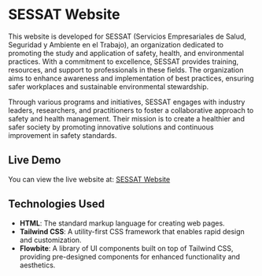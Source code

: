 # SESSAT Website

This website is developed for SESSAT (Servicios Empresariales de Salud, Seguridad y Ambiente en el Trabajo), an organization dedicated to promoting the study and application of safety, health, and environmental practices. With a commitment to excellence, SESSAT provides training, resources, and support to professionals in these fields. The organization aims to enhance awareness and implementation of best practices, ensuring safer workplaces and sustainable environmental stewardship.

Through various programs and initiatives, SESSAT engages with industry leaders, researchers, and practitioners to foster a collaborative approach to safety and health management. Their mission is to create a healthier and safer society by promoting innovative solutions and continuous improvement in safety standards.

## Live Demo

You can view the live website at: [SESSAT Website](https://sessat.netlify.app/)

## Technologies Used

- **HTML**: The standard markup language for creating web pages.
- **Tailwind CSS**: A utility-first CSS framework that enables rapid design and customization.
- **Flowbite**: A library of UI components built on top of Tailwind CSS, providing pre-designed components for enhanced functionality and aesthetics.
